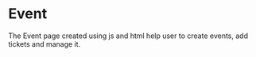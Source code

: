 # Event
The Event page created using js and html help user to create events, add tickets and manage it.
